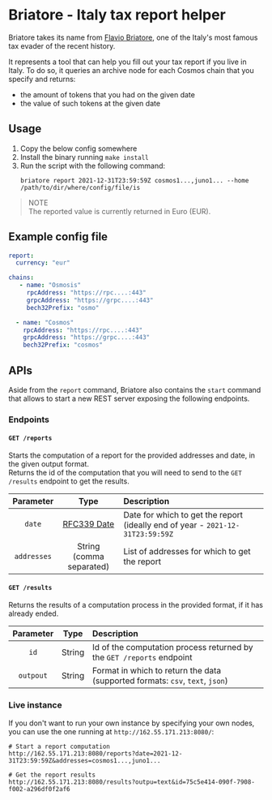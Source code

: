 # Briatore - Italy tax report helper
Briatore takes its name from [Flavio Briatore](https://en.wikipedia.org/wiki/Flavio_Briatore), one of the Italy's most famous tax evader of the recent history. 

It represents a tool that can help you fill out your tax report if you live in Italy. To do so, it queries an archive node for each Cosmos chain that you specify and returns:
- the amount of tokens that you had on the given date 
- the value of such tokens at the given date

## Usage
1. Copy the below config somewhere
2. Install the binary running `make install`
3. Run the script with the following command: 
    ```
   briatore report 2021-12-31T23:59:59Z cosmos1...,juno1... --home /path/to/dir/where/config/file/is
   ```

> NOTE  
> The reported value is currently returned in Euro (EUR).
   
## Example config file
```yaml
report:
  currency: "eur"

chains:
   - name: "Osmosis"
     rpcAddress: "https://rpc....:443"
     grpcAddress: "https://grpc....:443"
     bech32Prefix: "osmo"

  - name: "Cosmos"
    rpcAddress: "https://rpc....:443"
    grpcAddress: "https://grpc....:443"
    bech32Prefix: "cosmos"
```

## APIs
Aside from the `report` command, Briatore also contains the `start` command that allows to start a new REST server exposing the following endpoints.

### Endpoints
#### `GET /reports`
Starts the computation of a report for the provided addresses and date, in the given output format.  
Returns the id of the computation that you will need to send to the `GET /results` endpoint to get the results.

|  Parameter  |                             Type                             | Description                                                                    |
|:-----------:|:------------------------------------------------------------:|:-------------------------------------------------------------------------------|
|   `date`    | [RFC339 Date](https://datatracker.ietf.org/doc/html/rfc3339) | Date for which to get the report (ideally end of year - `2021-12-31T23:59:59Z` |
| `addresses` |                String <br/>(comma separated)                 | List of addresses for which to get the report                                  |


#### `GET /results`
Returns the results of a computation process in the provided format, if it has already ended.

| Parameter |  Type  | Description                                                                   |
|:---------:|:------:|:------------------------------------------------------------------------------|
|   `id`    | String | Id of the computation process returned by the `GET /reports` endpoint         |
| `outpout` | String | Format in which to return the data (supported formats: `csv`, `text`, `json`) |

### Live instance 
If you don't want to run your own instance by specifying your own nodes, you can use the one running at `http://162.55.171.213:8080/`:

```
# Start a report computation
http://162.55.171.213:8080/reports?date=2021-12-31T23:59:59Z&addresses=cosmos1...,juno1...

# Get the report results
http://162.55.171.213:8080/results?outpu=text&id=75c5e414-090f-7908-f002-a296df0f2af6
```
